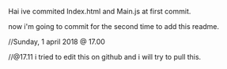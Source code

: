 Hai ive commited Index.html and Main.js at first commit.

now i'm going to commit for the second time to add this readme.

//Sunday, 1 april 2018 @ 17.00 


//@17.11 i tried to edit this on github and i will try to pull this.
